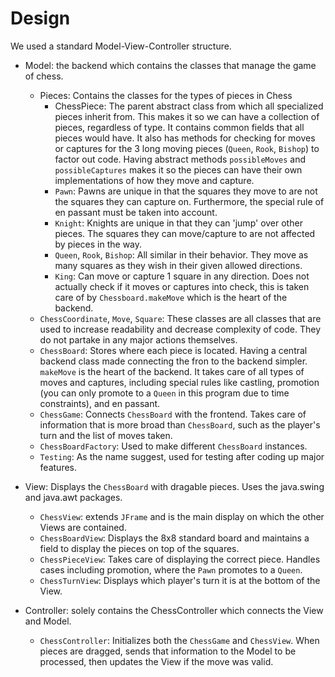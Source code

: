# Design
We used a standard Model-View-Controller structure.
* Model: the backend which contains the classes that manage the game of chess.
    * Pieces: Contains the classes for the types of pieces in Chess
        * ChessPiece: The parent abstract class from which all specialized pieces inherit from. 
        This makes it so we can have a collection of pieces, regardless of type. It contains common 
        fields that all pieces would have. It also has methods for checking for moves or
        captures for the 3 long moving pieces (`Queen`, `Rook`, `Bishop`) to factor out code.
        Having abstract methods `possibleMoves` and `possibleCaptures` makes it so the pieces
        can have their own implementations of how they move and capture.
        * `Pawn`: Pawns are unique in that the squares they move to are not the squares they can
        capture on. Furthermore, the special rule of en passant must be taken into account. 
        * `Knight`: Knights are unique in that they can 'jump' over other pieces. The squares they 
        can move/capture to are not affected by pieces in the way.
        * `Queen`, `Rook`, `Bishop`: All similar in their behavior. They move as many squares
        as they wish in their given allowed directions.
        * `King`: Can move or capture 1 square in any direction. Does not actually check if it moves
        or captures into check, this is taken care of by `Chessboard.makeMove` which is the heart 
        of the backend.
    * `ChessCoordinate`, `Move`, `Square`: These classes are all classes that are used to 
    increase readability and decrease complexity of code. They do not partake in any major actions themselves.
    * `ChessBoard`: Stores where each piece is located. Having a central backend class 
    made connecting the fron to the backend simpler. `makeMove` is the heart of the backend. It takes 
    care of all types of moves and captures, including special rules like castling, promotion (you can
    only promote to a `Queen` in this program due to time constraints), and en passant. 
    * `ChessGame`: Connects `ChessBoard` with the frontend. Takes care of information that is more 
    broad than `ChessBoard`, such as the player's turn and the list of moves taken. 
    * `ChessBoardFactory`: Used to make different `ChessBoard` instances. 
    * `Testing`: As the name suggest, used for testing after coding up major features.

* View: Displays the `ChessBoard` with dragable pieces. Uses the java.swing and java.awt packages.
    * `ChessView`: extends `JFrame` and is the main display on which the other Views are contained.
    * `ChessBoardView`: Displays the 8x8 standard board and maintains a field to 
    display the pieces on top of the squares. 
    * `ChessPieceView`: Takes care of displaying the correct piece. Handles cases including promotion,
    where the `Pawn` promotes to a `Queen`.
    * `ChessTurnView`: Displays which player's turn it is at the bottom of the View.
    
* Controller: solely contains the ChessController which connects the View and Model. 
    * `ChessController`: Initializes both the `ChessGame` and `ChessView`. When pieces are dragged,
    sends that information to the Model to be processed, then updates the View if the move was valid.
    
    